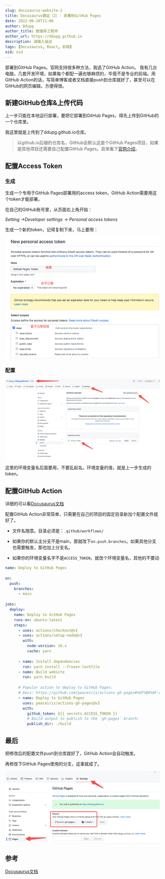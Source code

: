 ```yaml
---
slug: docusaurus-website-2
title: Docusaurus建站（2）- 部署到GitHub Pages
date: 2022-06-26T11:00
author: Ddupg
author_title: 数据库工程师
author_url: https://ddupg.github.io
description: 请输入描述
tags: [Docusaurus, React, 前端]
oid: oid
---
```


部署到GitHub Pages。官网支持很多种方法，我选了GitHub Action。
我有几台电脑，几套开发环境，如果每个都配一遍也够麻烦的，毕竟不是专业的前端。用GitHub Action的话，写简单博客或者文档直接push到仓库就好了，甚至可以在GitHub的网页编辑，方便得很。

<!-- truncate -->

## 新建GitHub仓库&上传代码

上一步只能在本地运行部署，要把它部署到GitHub Pages，得先上传到GitHub的一个仓库里。

我这里就是上传到了ddupg.github.io仓库。

> 以github.io后缀的仓库名，GitHub会默认这是个GitHub Pages项目，如果是其他项目还需要自己配置GitHub Pages。具体看下[官网介绍](https://pages.github.com/)。

## 配置Access Token

### 生成

生成一个专用于GitHub Pages部署用的access token，GitHub Action需要用这个token才能部署。

在自己的GitHub账号里，从页面右上角开始：

*Setting ->Developer settings ->  Personal access tokens*

生成一个新的token，记得复制下来，马上要用：

![new-token.png](new-token.png)

### 配置

![](env-var.png)

这里的环境变量名后面要用，不要乱起名。环境变量的值，就是上一步生成的token。

## 配置GitHub Action

详细的可以看[Docusaurus文档](https://www.docusaurus.cn/docs/deployment#triggering-deployment-with-github-actions)

配置GitHub Action非常简单，只需要在自己的项目的固定目录新加个配置文件就好了。

- 文件名随意。目录必须是：`.github/workflows/`

- 如果你的默认主分支不是main，那就改下`on.push.branches`。如果其他分支也需要触发，那也加上分支名。

- 如果你的环境变量名字不是`ACCESS_TOKEN`，就改个环境变量名，其他的不要动

```yml title=".github/workflows/ci.yml"
name: Deploy to GitHub Pages

on:
  push:
    branches:
      - main

jobs:
  deploy:
    name: Deploy to GitHub Pages
    runs-on: ubuntu-latest
    steps:
      - uses: actions/checkout@v2
      - uses: actions/setup-node@v3
        with:
          node-version: 16.x
          cache: yarn

      - name: Install dependencies
        run: yarn install --frozen-lockfile
      - name: Build website
        run: yarn build

      # Popular action to deploy to GitHub Pages:
      # Docs: https://github.com/peaceiris/actions-gh-pages#%EF%B8%8F-docusaurus
      - name: Deploy to GitHub Pages
        uses: peaceiris/actions-gh-pages@v3
        with:
          github_token: ${{ secrets.ACCESS_TOKEN }}
          # Build output to publish to the `gh-pages` branch:
          publish_dir: ./build
```

## 最后

把修改后的配置文件push到仓库就好了，GitHub Action会自动触发。

再修改下GitHub Pages使用的分支，这事就成了。

![](github-pages.png)

## 参考

[Docusaurus文档](https://www.docusaurus.cn/)